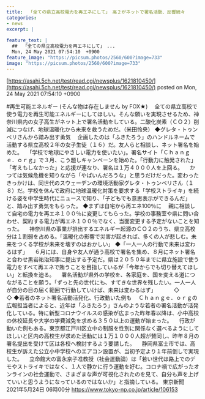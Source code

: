 ```yaml
---
title:  「全ての県立高校電力を再エネにして」　高２がネットで署名活動、反響続々  
categories:
- news
excerpt: |
  
feature_text: |
  ##  「全ての県立高校電力を再エネにして」　...
  Mon, 24 May 2021 07:54:10  +0900
feature_image: "https://picsum.photos/2560/600?image=733"
image: "https://picsum.photos/2560/600?image=733"
---
```


[https://asahi.5ch.net/test/read.cgi/newsplus/1621810450/](https://asahi.5ch.net/test/read.cgi/newsplus/1621810450/)
posted on Mon, 24 May 2021 07:54:10  +0900

<!--more-->

#再生可能エネルギー (そんな物は存在しません by FOX★) 　全ての県立高校で使う電力を再生可能エネルギーにしてほしい。そんな願いを実現させるため、神奈川県内の女子高生がネット上で署名活動をしている。二酸化炭素（ＣＯ２）削減につなげ、地球温暖化から未来を救うためだ。（米田怜央） ◆グレタ・トゥンベリさんから踏み出す勇気 　企画したのは「ふきたろう」のハンドルネームで活動する県立高校２年の女子生徒（１６）だ。友人らと相談し、ネット署名を始めた。 　「学校で地球にやさしい電力を使いたい」。署名サイト「Ｃｈａｎｇｅ．ｏｒｇ」で３月、こう題しキャンペーンを始めた。「行動力に触発された」「考えもしなかった」と応援が連なり、署名は１万４０００人を上回る。 　かつては気候危機を知りながら「やばいんだろうな」と思うだけだった。変わったきっかけは、同世代のスウェーデンの環境活動家グレタ・トゥンベリさん（１８）だ。学校を休んで政府に地球温暖化対策を要求する「学校ストライキ」を続ける姿を中学生時代にニュースで知り、「子どもでも意思表示ができるんだ」と、踏み出す勇気をもらった。 ◆まずは自宅から再エネ100％に 　親に相談して自宅の電力を再エネ１００％に変更してもらった。学校の事務室や県に問い合わせ、契約する電力が再エネ１００％でなく、当面変更する予定がないことを知った。 　神奈川県の事業が排出するエネルギー起源のＣＯ２のうち、県立高校分は１割弱を占める。「温暖化の影響で災害が起きれば、多くの人が悲しむ。未来をつくる学校が未来を壊すのはおかしい」 ◆「一人一人の行動で未来は変わるはず」 　６月には、自身や友人が通う高校で署名を集め、８月にネット署名と合わせ黒岩祐治知事に提出する予定だ。県は２０５０年までに県立施設で使う電力をすべて再エネで賄うことを目指しているが「今年からでも切り替えてほしい」と転換を迫る。 　署名活動が県外の学校を、各家庭を、国を変える道につながることを願う。「ずっと先の世代にも、すてきな世界を残したい。一人一人が自分の目の届く範囲で行動していけば、未来は変わるはず」 　　　◇　　　◇ ◆若者のネット署名活動活発化、行政動いた例も 　Ｃｈａｎｇｅ．ｏｒｇの広報担当者によると、近年は「ふきたろう」さんのような若者の署名活動が活発化している。特に新型コロナウイルスの感染が広まった昨年春以降は、小中高校の休校延長や大学の学費減免を求める３５０以上の運動が始まった。 　行政が動いた例もある。東京都江戸川区立中の制服を性別に関係なく選べるようにしてほしいと区内の高校生が求めた活動には１万１０００人超が賛同し、昨年８月の署名提出を受けて区は各校へ検討するよう要請した。 　静岡県富士市では、高校生が訴えた公立小中学校へのエアコン設置が、当初予定より１年前倒しで実現した。 　立命館大の富永京子准教授（社会運動論）は「若い世代は路上でのデモやストライキではなく、１人で静かに行う運動を好む。コロナ禍で広がったオンラインの社会運動で、さまざまな声が可視化されたのを見て、自分も声を上げていいと思うようになっているのではないか」と指摘している。 東京新聞　2021年5月24日 06時00分 https://www.tokyo-np.co.jp/article/106153
